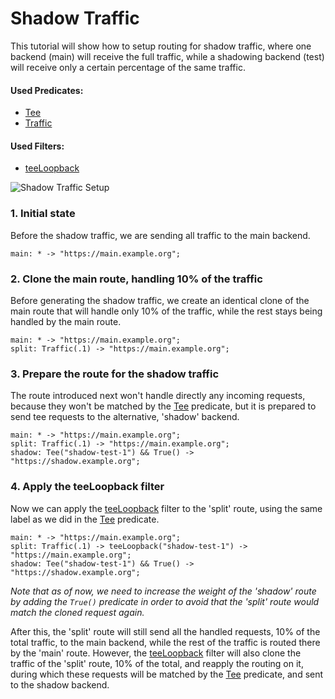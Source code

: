 # Shadow Traffic

This tutorial will show how to setup routing for shadow traffic, where one backend (main) will receive the full
traffic, while a shadowing backend (test) will receive only a certain percentage of the same traffic.

#### Used Predicates:

* [Tee](../reference/predicates.md#tee)
* [Traffic](../reference/predicates.md#traffic)

#### Used Filters:

* [teeLoopback](../reference/filters.md#teeloopback)

![Shadow Traffic Setup](../img/shadow-traffic.png)

### 1. Initial state

Before the shadow traffic, we are sending all traffic to the main backend.

```
main: * -> "https://main.example.org";
```

### 2. Clone the main route, handling 10% of the traffic

Before generating the shadow traffic, we create an identical clone of the main route that will handle only 10%
of the traffic, while the rest stays being handled by the main route.

```
main: * -> "https://main.example.org";
split: Traffic(.1) -> "https://main.example.org";
```

### 3. Prepare the route for the shadow traffic

The route introduced next won't handle directly any incoming requests, because they won't be matched by the
[Tee](../reference/predicates.md#tee) predicate, but it is prepared to send tee requests to the alternative,
'shadow' backend.

```
main: * -> "https://main.example.org";
split: Traffic(.1) -> "https://main.example.org";
shadow: Tee("shadow-test-1") && True() -> "https://shadow.example.org";
```

### 4. Apply the teeLoopback filter

Now we can apply the [teeLoopback](../reference/filters.md#teeloopback) filter to the 'split' route, using the
same label as we did in the [Tee](../reference/predicates.md#tee) predicate.

```
main: * -> "https://main.example.org";
split: Traffic(.1) -> teeLoopback("shadow-test-1") -> "https://main.example.org";
shadow: Tee("shadow-test-1") && True() -> "https://shadow.example.org";
```

*Note that as of now, we need to increase the weight of the 'shadow' route by adding the `True()` predicate in order to avoid that the 'split'
route would match the cloned request again.*

After this, the 'split' route will still send all the handled requests, 10% of the total traffic, to the main
backend, while the rest of the traffic is routed there by the 'main' route. However, the
[teeLoopback](../reference/filters.md#teeloopback) filter will also clone the traffic of the 'split' route, 10% of
the total, and reapply the routing on it, during which these requests will be matched by the
[Tee](../reference/predicates.md#tee) predicate, and sent to the shadow backend.
